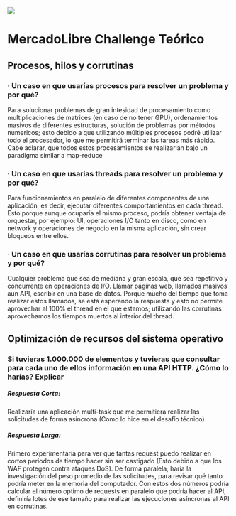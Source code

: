 ![](https://http2.mlstatic.com/static/org-img/homesnw/mercado-libre.png) 
# MercadoLibre Challenge Teórico

## Procesos, hilos y corrutinas

### · Un caso en que usarías procesos para resolver un problema y por qué?
Para solucionar problemas de gran intesidad de procesamiento como multiplicaciones de matrices (en caso de no tener GPU), ordenamientos masivos de diferentes estructuras, solución de problemas por métodos numericos; esto debido a que utilizando múltiples procesos podré utilizar todo el procesador, lo que me permitirá terminar las tareas más rápido. Cabe aclarar, que todos estos procesamientos se realizarián bajo un paradigma similar a map-reduce

### · Un caso en que usarías threads para resolver un problema y por qué?
Para funcionamientos en paralelo de diferentes componentes de una aplicación, es decir, ejecutar diferentes comportamientos en cada thread. Esto porque aunque ocuparía el mismo proceso, podría obtener ventaja de orquestar, por ejemplo: UI, operaciones I/O tanto en disco, como en network y operaciones de negocio en la misma aplicación, sin crear bloqueos entre ellos.

### · Un caso en que usarías corrutinas para resolver un problema y por qué?
Cualquier problema que sea de mediana y gran escala, que sea repetitivo y concurrente en operaciones de I/O. Llamar páginas web, llamados masivos aun API, escribir en una base de datos. Porque mucho del tiempo que toma realizar estos llamados, se está esperando la respuesta y esto no permite aprovechar al 100% el thread en el que estamos; utilizando las corrutinas aprovechamos los tiempos muertos al interior del thread.


## Optimización de recursos del sistema operativo

### Si tuvieras 1.000.000 de elementos y tuvieras que consultar para cada uno de ellos información en una API HTTP. ¿Cómo lo harías? Explicar

##### Respuesta Corta: 
Realizaría una aplicación multi-task que me permitiera realizar las solicitudes de forma asíncrona (Como lo hice en el desafío técnico)

##### Respuesta Larga:
Primero experimentaría para ver que tantas request puedo realizar en cortos periodos de tiempo hacer sin ser castigado (Esto debido a que los WAF protegen contra ataques DoS). De forma paralela, haría la investigación del peso promedio de las solicitudes, para revisar qué tanto podría meter en la memoria del computador. Con estos dos números podría calcular el número optimo de requests en paralelo que podría hacer al API, definiría lotes de ese tamaño para realizar las ejecuciones asíncronas al API en corrutinas.
